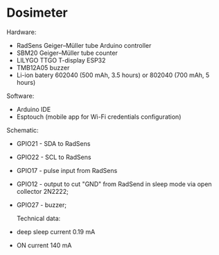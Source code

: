 # Dosimeter
Hardware:
* RadSens Geiger–Müller tube Arduino controller
* SBM20 Geiger–Müller tube counter
* LILYGO TTGO T-display ESP32
* TMB12A05 buzzer
* Li-ion batery 602040 (500 mAh, 3.5 hours) or 802040 (700 mAh, 5 hours)

Software:
* Arduino IDE
* Esptouch (mobile app for Wi-Fi credentials configuration)

Schematic:
* GPIO21 - SDA to RadSens
* GPIO22 - SCL to RadSens
* GPIO17 - pulse input from RadSens
* GPIO12 - output to cut "GND" from RadSend in sleep mode via open collector 2N2222;
* GPIO27 - buzzer;

  Technical data:
* deep sleep current 0.19 mA
* ON current 140 mA
